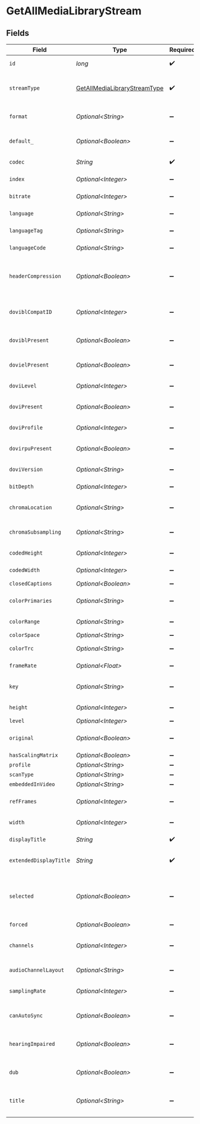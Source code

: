 # GetAllMediaLibraryStream


## Fields

| Field                                                                                   | Type                                                                                    | Required                                                                                | Description                                                                             | Example                                                                                 |
| --------------------------------------------------------------------------------------- | --------------------------------------------------------------------------------------- | --------------------------------------------------------------------------------------- | --------------------------------------------------------------------------------------- | --------------------------------------------------------------------------------------- |
| `id`                                                                                    | *long*                                                                                  | :heavy_check_mark:                                                                      | Unique stream identifier.                                                               | 1002625                                                                                 |
| `streamType`                                                                            | [GetAllMediaLibraryStreamType](../../models/operations/GetAllMediaLibraryStreamType.md) | :heavy_check_mark:                                                                      | Stream type:<br/>  - 1 = video<br/>  - 2 = audio<br/>  - 3 = subtitle<br/>              | 1                                                                                       |
| `format`                                                                                | *Optional\<String>*                                                                     | :heavy_minus_sign:                                                                      | Format of the stream (e.g., srt).                                                       | srt                                                                                     |
| `default_`                                                                              | *Optional\<Boolean>*                                                                    | :heavy_minus_sign:                                                                      | Indicates if this stream is default.                                                    | true                                                                                    |
| `codec`                                                                                 | *String*                                                                                | :heavy_check_mark:                                                                      | Codec used by the stream.                                                               | hevc                                                                                    |
| `index`                                                                                 | *Optional\<Integer>*                                                                    | :heavy_minus_sign:                                                                      | Index of the stream.                                                                    | 0                                                                                       |
| `bitrate`                                                                               | *Optional\<Integer>*                                                                    | :heavy_minus_sign:                                                                      | Bitrate of the stream.                                                                  | 24743                                                                                   |
| `language`                                                                              | *Optional\<String>*                                                                     | :heavy_minus_sign:                                                                      | Language of the stream.                                                                 | English                                                                                 |
| `languageTag`                                                                           | *Optional\<String>*                                                                     | :heavy_minus_sign:                                                                      | Language tag (e.g., en).                                                                | en                                                                                      |
| `languageCode`                                                                          | *Optional\<String>*                                                                     | :heavy_minus_sign:                                                                      | ISO language code.                                                                      | eng                                                                                     |
| `headerCompression`                                                                     | *Optional\<Boolean>*                                                                    | :heavy_minus_sign:                                                                      | Indicates whether header compression is enabled.                                        | true                                                                                    |
| `doviblCompatID`                                                                        | *Optional\<Integer>*                                                                    | :heavy_minus_sign:                                                                      | Dolby Vision BL compatibility ID.                                                       | 1                                                                                       |
| `doviblPresent`                                                                         | *Optional\<Boolean>*                                                                    | :heavy_minus_sign:                                                                      | Indicates if Dolby Vision BL is present.                                                | true                                                                                    |
| `dovielPresent`                                                                         | *Optional\<Boolean>*                                                                    | :heavy_minus_sign:                                                                      | Indicates if Dolby Vision EL is present.                                                | false                                                                                   |
| `doviLevel`                                                                             | *Optional\<Integer>*                                                                    | :heavy_minus_sign:                                                                      | Dolby Vision level.                                                                     | 6                                                                                       |
| `doviPresent`                                                                           | *Optional\<Boolean>*                                                                    | :heavy_minus_sign:                                                                      | Indicates if Dolby Vision is present.                                                   | true                                                                                    |
| `doviProfile`                                                                           | *Optional\<Integer>*                                                                    | :heavy_minus_sign:                                                                      | Dolby Vision profile.                                                                   | 8                                                                                       |
| `dovirpuPresent`                                                                        | *Optional\<Boolean>*                                                                    | :heavy_minus_sign:                                                                      | Indicates if Dolby Vision RPU is present.                                               | true                                                                                    |
| `doviVersion`                                                                           | *Optional\<String>*                                                                     | :heavy_minus_sign:                                                                      | Dolby Vision version.                                                                   | 1.0                                                                                     |
| `bitDepth`                                                                              | *Optional\<Integer>*                                                                    | :heavy_minus_sign:                                                                      | Bit depth of the video stream.                                                          | 10                                                                                      |
| `chromaLocation`                                                                        | *Optional\<String>*                                                                     | :heavy_minus_sign:                                                                      | Chroma sample location.                                                                 | topleft                                                                                 |
| `chromaSubsampling`                                                                     | *Optional\<String>*                                                                     | :heavy_minus_sign:                                                                      | Chroma subsampling format.                                                              | 4:2:0                                                                                   |
| `codedHeight`                                                                           | *Optional\<Integer>*                                                                    | :heavy_minus_sign:                                                                      | Coded video height.                                                                     | 1608                                                                                    |
| `codedWidth`                                                                            | *Optional\<Integer>*                                                                    | :heavy_minus_sign:                                                                      | Coded video width.                                                                      | 3840                                                                                    |
| `closedCaptions`                                                                        | *Optional\<Boolean>*                                                                    | :heavy_minus_sign:                                                                      | N/A                                                                                     | true                                                                                    |
| `colorPrimaries`                                                                        | *Optional\<String>*                                                                     | :heavy_minus_sign:                                                                      | Color primaries used.                                                                   | bt2020                                                                                  |
| `colorRange`                                                                            | *Optional\<String>*                                                                     | :heavy_minus_sign:                                                                      | Color range (e.g., tv).                                                                 | tv                                                                                      |
| `colorSpace`                                                                            | *Optional\<String>*                                                                     | :heavy_minus_sign:                                                                      | Color space.                                                                            | bt2020nc                                                                                |
| `colorTrc`                                                                              | *Optional\<String>*                                                                     | :heavy_minus_sign:                                                                      | Color transfer characteristics.                                                         | smpte2084                                                                               |
| `frameRate`                                                                             | *Optional\<Float>*                                                                      | :heavy_minus_sign:                                                                      | Frame rate of the stream.                                                               | 23.976                                                                                  |
| `key`                                                                                   | *Optional\<String>*                                                                     | :heavy_minus_sign:                                                                      | Key to access this stream part.                                                         | /library/streams/216389                                                                 |
| `height`                                                                                | *Optional\<Integer>*                                                                    | :heavy_minus_sign:                                                                      | Height of the video stream.                                                             | 1602                                                                                    |
| `level`                                                                                 | *Optional\<Integer>*                                                                    | :heavy_minus_sign:                                                                      | Video level.                                                                            | 150                                                                                     |
| `original`                                                                              | *Optional\<Boolean>*                                                                    | :heavy_minus_sign:                                                                      | Indicates if this is the original stream.                                               | true                                                                                    |
| `hasScalingMatrix`                                                                      | *Optional\<Boolean>*                                                                    | :heavy_minus_sign:                                                                      | N/A                                                                                     | false                                                                                   |
| `profile`                                                                               | *Optional\<String>*                                                                     | :heavy_minus_sign:                                                                      | Video profile.                                                                          | main 10                                                                                 |
| `scanType`                                                                              | *Optional\<String>*                                                                     | :heavy_minus_sign:                                                                      | N/A                                                                                     | progressive                                                                             |
| `embeddedInVideo`                                                                       | *Optional\<String>*                                                                     | :heavy_minus_sign:                                                                      | N/A                                                                                     | progressive                                                                             |
| `refFrames`                                                                             | *Optional\<Integer>*                                                                    | :heavy_minus_sign:                                                                      | Number of reference frames.                                                             | 1                                                                                       |
| `width`                                                                                 | *Optional\<Integer>*                                                                    | :heavy_minus_sign:                                                                      | Width of the video stream.                                                              | 3840                                                                                    |
| `displayTitle`                                                                          | *String*                                                                                | :heavy_check_mark:                                                                      | Display title for the stream.                                                           | 4K DoVi/HDR10 (HEVC Main 10)                                                            |
| `extendedDisplayTitle`                                                                  | *String*                                                                                | :heavy_check_mark:                                                                      | Extended display title for the stream.                                                  | 4K DoVi/HDR10 (HEVC Main 10)                                                            |
| `selected`                                                                              | *Optional\<Boolean>*                                                                    | :heavy_minus_sign:                                                                      | Indicates if this stream is selected (applicable for audio streams).                    | true                                                                                    |
| `forced`                                                                                | *Optional\<Boolean>*                                                                    | :heavy_minus_sign:                                                                      | N/A                                                                                     | true                                                                                    |
| `channels`                                                                              | *Optional\<Integer>*                                                                    | :heavy_minus_sign:                                                                      | Number of audio channels (for audio streams).                                           | 6                                                                                       |
| `audioChannelLayout`                                                                    | *Optional\<String>*                                                                     | :heavy_minus_sign:                                                                      | Audio channel layout.                                                                   | 5.1(side)                                                                               |
| `samplingRate`                                                                          | *Optional\<Integer>*                                                                    | :heavy_minus_sign:                                                                      | Sampling rate for the audio stream.                                                     | 48000                                                                                   |
| `canAutoSync`                                                                           | *Optional\<Boolean>*                                                                    | :heavy_minus_sign:                                                                      | Indicates if the stream can auto-sync.                                                  | false                                                                                   |
| `hearingImpaired`                                                                       | *Optional\<Boolean>*                                                                    | :heavy_minus_sign:                                                                      | Indicates if the stream is for the hearing impaired.                                    | true                                                                                    |
| `dub`                                                                                   | *Optional\<Boolean>*                                                                    | :heavy_minus_sign:                                                                      | Indicates if the stream is a dub.                                                       | true                                                                                    |
| `title`                                                                                 | *Optional\<String>*                                                                     | :heavy_minus_sign:                                                                      | Optional title for the stream (e.g., language variant).                                 | SDH                                                                                     |
